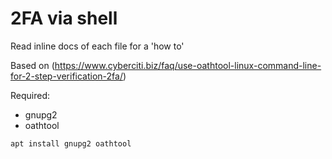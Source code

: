 # 2FA via shell

Read inline docs of each file for a 'how to'

Based on (https://www.cyberciti.biz/faq/use-oathtool-linux-command-line-for-2-step-verification-2fa/)

Required:

+ gnupg2
+ oathtool

`apt install gnupg2 oathtool`


